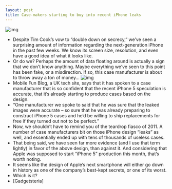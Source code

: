 ```yaml
---
layout: post
title: Case-makers starting to buy into recent iPhone leaks
---
```

![img](http://media.idownloadblog.com/wp-content/uploads/2012/06/iphone-5-case-rendering-e1340127453605.jpg)
* Despite Tim Cook’s vow to “double down on secrecy,” we’ve seen a surprising amount of information regarding the next-generation iPhone in the past few weeks. We know its screen size, resolution, and even have a good idea of what it looks like.
* Or do we? Perhaps the amount of data floating around is actually a sign that we don’t know anything. Maybe everything we’ve seen to this point has been fake, or a misdirection. If so, this case manufacturer is about to throw away a ton of money…
![img](http://media.idownloadblog.com/wp-content/uploads/2012/06/iphone-5-designs-e1340127488483.jpg)
* Mobile Fun Blog, a UK tech site, says that it has spoken to a case manufacturer that is so confident that the recent iPhone 5 speculation is accurate, that it’s already starting to produce cases based on the design.
* “One manufacturer we spoke to said that he was sure that the leaked images were accurate – so sure that he was already preparing to construct iPhone 5 cases and he’d be willing to ship replacements for free if they turned out not to be perfect.”
* Now, we shouldn’t have to remind you of the teardrop fiasco of 2011. A number of case manufacturers bit on those iPhone design “leaks” as well, and essentially ended up with tens of thousands of useless cases.
* That being said, we have seen far more evidence (and I use that term lightly) in favor of the above design, than against it. And considering that Apple was supposed to start “iPhone 5” production this month, that’s worth noting.
* It seems like the design of Apple’s next smartphone will either go down in history as one of the company’s best-kept secrets, or one of its worst.
* Which is it?
* [Gadgetsteria]

